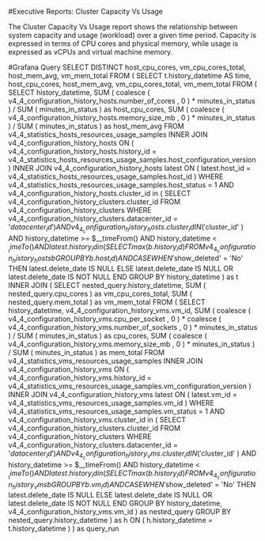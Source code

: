 #Executive Reports: Cluster Capacity Vs Usage

The Cluster Capacity Vs Usage report shows the relationship between system capacity and usage (workload) over a given time period. Capacity is expressed in terms of CPU cores and physical memory, while usage is expressed as vCPUs and virtual machine memory.

#Grafana Query
SELECT DISTINCT
    host_cpu_cores,
    vm_cpu_cores_total,
    host_mem_avg,
    vm_mem_total
FROM (
    SELECT
        t.history_datetime AS time,
        host_cpu_cores,
        host_mem_avg,
        vm_cpu_cores_total,
        vm_mem_total
    FROM (
        SELECT
            history_datetime,
            SUM ( coalesce ( v4_4_configuration_history_hosts.number_of_cores , 0 ) * minutes_in_status ) / SUM ( minutes_in_status ) as host_cpu_cores,
            SUM ( coalesce ( v4_4_configuration_history_hosts.memory_size_mb , 0 ) * minutes_in_status ) / SUM ( minutes_in_status ) as host_mem_avg
        FROM v4_4_statistics_hosts_resources_usage_samples
            INNER JOIN v4_4_configuration_history_hosts
                ON (
                    v4_4_configuration_history_hosts.history_id = v4_4_statistics_hosts_resources_usage_samples.host_configuration_version
                )
                    INNER JOIN v4_4_configuration_history_hosts latest
                        ON (
                            latest.host_id = v4_4_statistics_hosts_resources_usage_samples.host_id
                        )
        WHERE v4_4_statistics_hosts_resources_usage_samples.host_status = 1
            AND v4_4_configuration_history_hosts.cluster_id in (
                SELECT v4_4_configuration_history_clusters.cluster_id
                FROM v4_4_configuration_history_clusters
                WHERE v4_4_configuration_history_clusters.datacenter_id = '$datacenter_id'
            )
            AND v4_4_configuration_history_hosts.cluster_id IN ( '$cluster_id' )
            AND history_datetime >= $__timeFrom()
            AND history_datetime < $__timeTo()
            AND latest.history_id in (
                SELECT max ( b.history_id )
                FROM v4_4_configuration_history_hosts b
                GROUP BY b.host_id
            )
            AND
                CASE
                    WHEN '$show_deleted' = 'No'
                        THEN latest.delete_date IS NULL
                    ELSE
                        latest.delete_date IS NULL
                        OR
                        latest.delete_date IS NOT NULL
                END
        GROUP BY history_datetime
    ) as t
    INNER JOIN (
        SELECT
            nested_query.history_datetime,
            SUM ( nested_query.cpu_cores ) as vm_cpu_cores_total,
            SUM ( nested_query.mem_total ) as vm_mem_total
        FROM (
            SELECT
                history_datetime,
                v4_4_configuration_history_vms.vm_id,
                SUM ( coalesce ( v4_4_configuration_history_vms.cpu_per_socket , 0 ) * coalesce ( v4_4_configuration_history_vms.number_of_sockets , 0 ) * minutes_in_status ) / SUM ( minutes_in_status ) as cpu_cores,
                SUM ( coalesce ( v4_4_configuration_history_vms.memory_size_mb , 0 ) * minutes_in_status ) / SUM ( minutes_in_status ) as mem_total
            FROM v4_4_statistics_vms_resources_usage_samples
                INNER JOIN v4_4_configuration_history_vms
                    ON (
                        v4_4_configuration_history_vms.history_id = v4_4_statistics_vms_resources_usage_samples.vm_configuration_version
                    )
                    INNER JOIN v4_4_configuration_history_vms latest
                        ON (
                            latest.vm_id = v4_4_statistics_vms_resources_usage_samples.vm_id
                        )
            WHERE v4_4_statistics_vms_resources_usage_samples.vm_status = 1
                AND v4_4_configuration_history_vms.cluster_id in (
                    SELECT v4_4_configuration_history_clusters.cluster_id
                    FROM v4_4_configuration_history_clusters
                    WHERE v4_4_configuration_history_clusters.datacenter_id = '$datacenter_id'
                )
                AND v4_4_configuration_history_vms.cluster_id IN ( '$cluster_id' )
                AND history_datetime >= $__timeFrom()
                AND history_datetime < $__timeTo()
                AND latest.history_id in (
                    SELECT max ( b.history_id )
                    FROM v4_4_configuration_history_vms b
                    GROUP BY b.vm_id
                )
                AND
                    CASE
                        WHEN '$show_deleted' = 'No'
                            THEN latest.delete_date IS NULL
                        ELSE
                            latest.delete_date IS NULL
                            OR
                            latest.delete_date IS NOT NULL
                    END
            GROUP BY history_datetime, v4_4_configuration_history_vms.vm_id
        )
        as nested_query
        GROUP BY nested_query.history_datetime
    ) as h
        ON (
            h.history_datetime =
            t.history_datetime
        )
)
as query_run
 

